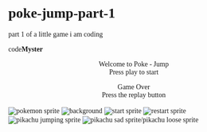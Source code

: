 # poke-jump-part-1
part 1 of  a little game i am coding
<html lang="en">
<head>
  <meta charset="UTF-8">
  <title>Poke-Jump</title>
  <style>
  *{
    font-family:calibri;
    
  }
  
  canvas{
    border:1px solid #000;
    display:block;
    margin: 0 auto;
    z-index:1
  }
  
  .hide{
    display:none;
  }
  
  center{
    position:absolute;
    left: 400px;
    top:10px
  }
  
  
  
  
  </style>
</head>
<body>
  <div>
  code<b>Myster</b>
  </div>
  <canvas id="can" width="480px" height="700px"></canvas>
  <center>
    <p  class="hide" id="la">
  Welcome to Poke - Jump <br>
  Press play to start
  </p>
  <p class="hide" id="mi">
  Game Over<br>
  Press the replay button
  </p>
  </center>
  
  
  <img class="hide" id="noise" src="https://t5.rbxcdn.com/743137af7c7c21034faaf3e088495794" alt="pokemon sprite"  >
  
  <img class="hide" id="nani" src="https://i.pinimg.com/originals/b2/b0/84/b2b084ad6061dfe2122302266ea8af58.jpg" alt="background">
  
  <img class="hide" id="start" src="https://cplfoundation.org/wp-content/uploads/2019/07/Play-button-450x450.png" alt="start sprite">
  
  <img id="re" class="hide" src="https://img.icons8.com/carbon-copy/2x/repeat.png" alt="restart sprite">
  
  <img id="hi" class="hide" src="https://t3.rbxcdn.com/6dfd7c68e21644c7b3224be3bd0e1a33" alt="pikachu jumping sprite">
  
  <img id="noice" class="hide" src="https://cdn.lowgif.com/medium/4220baabc77ff5c6-.gif" alt="pikachu sad sprite/pikachu loose sprite">
  
  
  
  <script>
  const cvs = document.getElementById('can');
  const cxt = cvs.getContext("2d");
  let frames = 0;

  
 // game state
 const state = {
 current : 0,
 getReady : 0,
 game : 1,
 over : 2
 }
  // control the game
  cvs.addEventListener('click', function(evt){
  switch(state.current){
  case state.getReady:
  state.current = state.game;
  break;
  case state.over:
  state.current = state.getReady;
  break;
    
  }
  
  })
  
  
  
  var xPos = 0;
  var yPos = 600;
  let gravity = 0.9;
  let isJumping = false;
  let isGoingLeft = false;
  let isGoingRight = false;
  
   function move(e){
   if (isJumping) return;
   let timerId = setInterval(function (){
   if(yPos < 320){
   clearInterval(timerId);
   let timerDownId = setInterval(function(){
    if(yPos > 570){
   clearInterval(timerDownId);
   isJumping = false;
   }
   yPos += 5;
   }, 20)
   }
   
  if(e.keyCode === 38){
  isJumping = true;
   yPos -= 10;
   yPos = yPos * gravity;
   }
  },20)
  
  
   
   }
  
  document.onkeydown = move;
  
  
  function drawStar(){
  if(state.current == state.getReady){
 cxt.fillStyle = "black";
cxt.font = "16px calibri";
cxt.fillText(" Welcome to Poke - Jump", cvs.height/2-180, 18);
cxt.fillText("Press play to start ", cvs.height/2-160, 35);
  }if(state.current == state.over){
   cxt.fillStyle = "black";
cxt.font = "16px calibri";
cxt.fillText("Game Over", cvs.height/2-140, 18);
cxt.fillText("Press the replay button ", cvs.height/2-180, 35);
  }
  }
  
  function draw(){
  cxt.fillStyle = "#70c5ce";
  cxt.fillRect(0, 0, cvs.width, cvs.height);
  }
  
  function update(){
 
  }
  
  function drawPika(){
  if(isJumping ){
  const hi = document.getElementById('hi');
  cxt.drawImage(hi, xPos, yPos, 85, 80);
  }else{
  if(state.current == state.getReady || state.current == state.game){
   const noise = document.getElementById('noise');
  cxt.drawImage(noise, xPos,yPos, 85, 80);
  }
 
  }if(state.current == state.over){
  cxt.drawImage(noice, xPos, yPos, 85,80);
  }
  
  
  }
  
   var no = new Image();
 no.src = "https://www.mariowiki.com/images/thumb/f/f4/MK7-Spiny-Shell.png/160px-MK7-Spiny-Shell.png"
  
  var bg = new Image();
  bg.src = "https://i.pinimg.com/originals/b2/b0/84/b2b084ad6061dfe2122302266ea8af58.jpg";
  
 
  
  function background(){
   this.x = 0, this.y = 0, this.w = bg.width, this.h = bg.height;
   
   
  
  
  this.render = function(){
  if(state.current == state.getReady || state.current == state.over){
  const nani = document.getElementById('nani');
  cxt.drawImage(nani,0,0);
  }
  if(state.current == state.game){
  cxt.drawImage(bg, this.x--,0);
 if(this.x <= -23){
  this.x = 0;
  }
   
  
  
  }
 
 
  
 }
  
  
  }
  
  
  
  var background = new background();
  
  
  
   function drawStart(){
   if(state.current == state.getReady){
     const start = document.getElementById('start');
  cxt.drawImage(start, cvs.height/2-150, cvs.width/2,100,100);
  
   }
  }
  
 
  
 function drawRe(){
  if(state.current == state.over){
  const re = document.getElementById("re");
  cxt.drawImage(re, cvs.height/2-210, cvs.width/2);
  }
  
  }
  
  function loop(){
 update();
  draw();
  frames++;
  
  const cvs = document.getElementById('can');
  const cxt = cvs.getContext("2d");
  
  requestAnimationFrame(loop);
 
  background.render();
 
drawStar();
 drawStart();
 drawRe();
 
 
 drawPika();
  
  }
  
  
  
  loop();
  
 
  
  </script>
</body>
</html>
